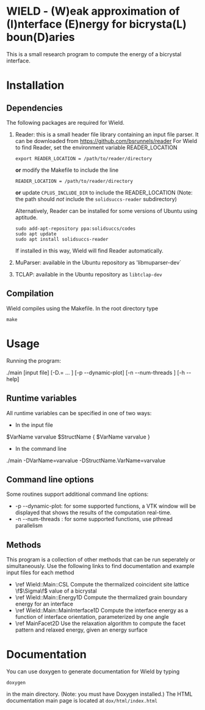# WIELD - (W)eak approximation of (I)nterface (E)nergy for bicrysta(L) boun(D)aries 

This is a small research program to compute the energy of a bicrystal interface. 

Installation
============

Dependencies
------------

The following packages are required for Wield.

1. Reader: this is a small header file library containing an input file parser.
   It can be downloaded from https://github.com/bsrunnels/reader
   For Wield to find Reader, set the environment variable READER_LOCATION

       export READER_LOCATION = /path/to/reader/directory

   **or** modify the Makefile to include the line

       READER_LOCATION = /path/to/reader/directory

   **or** update `CPLUS_INCLUDE_DIR` to include the READER_LOCATION
   (Note: the path should _not_ include the `solidsuccs-reader` subdirectory)

   Alternatively, Reader can be installed for some versions of Ubuntu using aptitude. 

       sudo add-apt-repository ppa:solidsuccs/codes
       sudo apt update
       sudo apt install solidsuccs-reader

   If installed in this way, Wield will find Reader automatically.


2. MuParser: available in the Ubuntu repository as 'libmuparser-dev`

3. TCLAP: available in the Ubuntu repository as `libtclap-dev`

Compilation
-----------

Wield compiles using the Makefile. In the root directory type

    make


Usage
=====

Running the program:

./main [input file] [-D<StructName>.<VarName>=<VarValue> ... ] [-p --dynamic-plot] [-n --num-threads <num>] [-h --help]

Runtime variables
-----------------

All runtime variables can be specified in one of two ways:
- In the input file

$VarName varvalue
$StructName {
$VarName varvalue
}

- In the command line

./main -DVarName=varvalue -DStructName.VarName=varvalue

Command line options
--------------------

Some routines support additional command line options:
- -p --dynamic-plot: for some supported functions, a VTK window will be displayed that shows the results of the computation real-time.
- -n --num-threads <num>: for some supported functions, use pthread parallelism

Methods
-------

This program is a collection of other methods that can be run seperately or simultaneously.
Use the following links to find documentation and example input files for each method

- \ref Wield::Main::CSL Compute the thermalized coincident site lattice \f$\Sigma\f$ value of a bicrystal
- \ref Wield::Main::Energy1D Compute the thermalized grain boundary energy for an interface
- \ref Wield::Main::MainInterface1D Compute the interface energy as a function of interface orientation, parameterized by one angle
- \ref MainFacet2D Use the relaxation algorithm to compute the facet pattern and relaxed energy, given an energy surface

Documentation
=============

You can use doxygen to generate documentation for Wield by typing

    doxygen

in the main directory. (Note: you must have Doxygen installed.)
The HTML documentation main page is located at `dox/html/index.html`